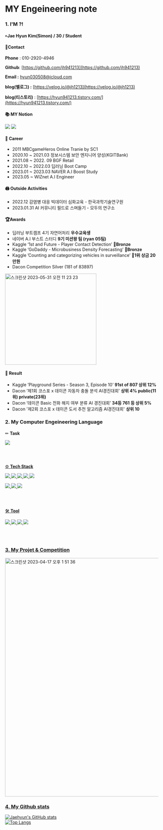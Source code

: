 # MY Engeineering note
#### 
### 1. I'M ?!
#### ৹ Jae Hyun Kim(Simon) / 30 / Student

#### 📱Contact


**Phone** : 010-2920-4946

**Github**: [https://github.com/jh941213](https://github.com/jh941213)

**Email :** hyun030508@icloud.com

**blog(벨로그) :** [https://velog.io/@jh1213](https://velog.io/@jh1213) 

**blog(티스토리)** : [https://hyun941213.tistory.com/](https://hyun941213.tistory.com/)


#### 📚 MY Notion
<a href="https://jh941213.notion.site/Jae-Hyun-Kim-025371fbbc904547a69f0b33bc8e45f4" target="_blank"><img src="https://img.shields.io/badge/Notion-00c9f2?style=flat-square&logo=notion&logoColor=white"/></a>
<a href="https://github.com/jh941213" target="_blank"><img src="https://img.shields.io/badge/GitHub-2a2a2a?style=flat-square&logo=GigHub&logoColor=white"/></a>

#### 🏢 Career
- 2011 MBCgameHeros Online Tranie by SC1
- 2020.10 ~ 2021.03 정보시스템 보안 엔지니어 양성(KGITBank)
- 2021.08 ~ 2022. 09 BGF Retail
- 2022.10 ~ 2022.03 딥러닝 Boot Camp
- 2023.01 ~ 2023.03 NAVER A.I Boost Study 
- 2023.05 ~  WIZnet A.I Engineer  

#### 🖨️ Outside Activities
- 2022.12 감염병 대응 빅데이터 심화교육 - 한국과학기술연구원
- 2023.01.31 AI 커뮤니티 필드로 스며들기 - 모두의 연구소

#### 🏆Awards

- 딥러닝 부트캠프 4기 자연어처리 **우수교육생**
- 네이버 A.I 부스트 스터디 **9기 미션왕 팀 (ryan 05팀)**
- Kaggle ‘1st and Future - Player Contact Detection’ **🥉Bronze**
- Kaggle ‘GoDaddy - Microbusiness Density Forecasting’ **🥉Bronze**
- Kaggle ’Counting and categorizing vehicles in surveillance’ **🥇1위 상금 20만원**
- Dacon Competition Silver (181 of 83897)  
<img width="300" alt="스크린샷 2023-05-31 오전 11 23 23" src="https://github.com/jh941213/jh941213/assets/112835087/e9af7f5d-e390-46be-8f57-5d6670ea6807">

#### 📝 Result
- Kaggle ’Playground Series - Season 3, Episode 10’  **91st of 807 상위 12%**
- Dacon ‘제1회 코스포 x 데이콘 자동차 충돌 분석 AI경진대회’ **상위 4% public(11위) private(23위)**
- Dacon ‘데이콘 Basic 전화 해지 여부 분류 AI 경진대회’ **34등 761 등 상위 5%**
- Dacon '제2회 코스포 x 데이콘 도서 추천 알고리즘 AI경진대회' **상위 10**

####  
### 2. My Computer Engeineering Language 
####
✏ **Task**

<a href="https://github.com/dbtjr1103/mainpj"><img src="https://img.shields.io/badge/CV-Object Detection-blue"/> 


<br/>
<br/>


⚙️ **Tech Stack**

<img src="https://img.shields.io/badge/Python-3766AB?style=flat-square&logo=Python&logoColor=white"/>  <img src="https://img.shields.io/badge/Java-007396?style=flat-square&logo=Java&logoColor=white"/> <img src="https://img.shields.io/badge/MySQL-4479A1?style=flat-square&logo=MySQL&logoColor=white"/> 
<img src="https://img.shields.io/badge/Swift-F05138?style=flat-square&logo=Swift&logoColor=white"/> <img src="https://img.shields.io/badge/C++-00599C?style=flat-square&logo=Swift&logoColor=white"/> 
   
   
<img src="https://img.shields.io/badge/TensorFlow-FF6F00?style=flat-square&logo=TensorFlow&logoColor=white"/> <img src="https://img.shields.io/badge/PyTorch-EE4C2C?style=flat-square&logo=PyTorch&logoColor=white"/> <img src="https://img.shields.io/badge/Flask-000000?style=flat-square&logo=Flask&logoColor=white"/> 



<br/>
<br/>  
 
🛠 **Tool**


<img src="https://img.shields.io/badge/Colab-F9AB00?style=flat-square&logo=Google Colab&logoColor=white"/> <img src="https://img.shields.io/badge/VSCode-007ACC?style=flat-square&logo=Visual Studio Code&logoColor=white"/> <img src="https://img.shields.io/badge/AWS-232F3E?style=flat-square&logo=Amazon AWS&logoColor=white"/> <img src="https://img.shields.io/badge/Android-3DDC84?style=flat-square&logo=Android&logoColor=white"/>



<br/>
<br/>

### 3. My Projet & Competition  

<img width="785" alt="스크린샷 2023-04-17 오후 1 51 36" src="https://user-images.githubusercontent.com/112835087/232699746-71400858-3d54-4aa5-9d5c-f844351b4944.png">


### 4. My Github stats

![Jaehyun's GitHub stats](https://github-readme-stats.vercel.app/api?username=jh941213&show_icons=trueshow_icons=true&theme=merko)  
![Top Langs](https://github-readme-stats.vercel.app/api/top-langs/?username=jh941213&layout=compact&theme=tokyonight)



